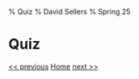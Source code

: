 % Quiz
% David Sellers
% Spring 25

# Quiz

[<< previous](./day4.html) [Home](../../index.html) [next >>](./day6.html)
